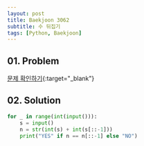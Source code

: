 ```yaml
---
layout: post
title: Baekjoon 3062
subtitle: 수 뒤집기
tags: [Python, Baekjoon]
---
```


## 01. Problem

[문제 확인하기](https://www.acmicpc.net/problem/3062){:target="_blank"}

## 02. Solution

```Python
for _ in range(int(input())):
    s = input()
    n = str(int(s) + int(s[::-1]))
    print("YES" if n == n[::-1] else "NO")
```
